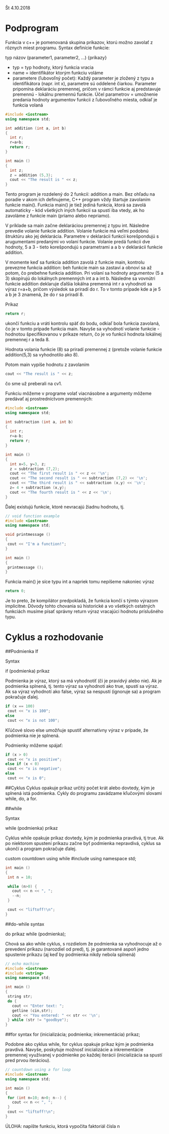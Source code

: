 Št 4.10.2018

# Podprogram

Funkcia v c++ je pomenovaná skupina príkazov, ktorú možno zavolať z rôznych miest programu.
Syntax definície funkcie:

typ názov (parameter1, parameter2, ...) {príkazy}

- typ = typ hodnoty, ktorý funkcia vracia
- name = identifikátor ktorým funkciu voláme 
- parametere (ľubovoľný počet): Každý parameter je zložený z typu a identifikátora (napr. int x), parametre sú oddelené čiarkou.
Parameter pripomína deklaráciu premennej, pričom v rámci funkcie aj predstavuje premennú - lokálnu premennú funkcie.
Účel parametrov = umožnenie predania hodnoty argumentov funkcii z ľubovoľného miesta, odkiaľ je funkcia volaná

```c++
#include <iostream>
using namespace std;

int addition (int a, int b)
{
  int r;
  r=a+b;
  return r;
}

int main ()
{
  int z;
  z = addition (5,3);
  cout << "The result is " << z;
}
```

Tento program je rozdelený do 2 funkcií: addition a main. Bez ohľadu na poradie v akom ich definujeme, C++ program vždy 
štartuje zavolaním funkcie main(). Funkcia main() je tiež jediná funkcia, ktorá sa zavolá automaticky - kód všetkých iných 
funkcií sa spustí iba vtedy, ak ho zavoláme z funkcie main (priamo alebo nepriamo).

V príklade sa main začne deklaráciou premennej z typu int. Následne prevedie volanie funkcie addition. Volanie funkcie má veľmi 
podobnú štruktúru ako jej deklarácia. Parametre v deklarácii funkcii korešpondujú s arugumentami predanými vo volaní funkcie.
Volanie predá funkcii dve hodnoty, 5 a 3 - tieto korešpondujú s parametrami a a b v deklarácii funkcie addition.

V momente keď sa funkcia addition zavolá z funkcie main, kontrolu prevezme funkcia addition: beh funkcie main sa zastaví a obnoví
sa až potom, čo prebehne funkcia addition. Pri volaní sa hodnoty argumentov (5 a 3) skopírujú do lokálnych premenných
int a a int b. Následne sa vovnútri funkcie addition deklaruje ďalšia lokálna premenná int r a vyhodnotí sa výraz r=a+b, pričom
výsledok sa priradí do r. To v tomto prípade kde a je 5 a b je 3 znamená, že do r sa priradí 8.

Príkaz

```c++
return r;
```

ukončí funkciu a vráti kontrolu späť do bodu, odkiaľ bola funkcia zavolaná, čo je v tomto prípade funkcia main. Navyše sa vyhodnotí
volanie funkcie - hodnotou špecifikovanou v príkaze return, čo je vo funkcii hodnota lokálnej premennej r a teda 8.

Hodnota volania funkcie (8) sa priradí premennej z (pretože volanie funkcie addition(5,3) sa vyhodnotilo ako 8).

Potom main vypíše hodnotu z zavolaním 

```c++
cout << "The result is " << z;
```
čo sme už preberali na cv1.

Funkciu môžeme v programe volať viacnásobne a argumenty môžeme predávať aj prostredníctvom premenných:

```c++
#include <iostream>
using namespace std;

int subtraction (int a, int b)
{
  int r;
  r=a-b;
  return r;
}

int main ()
{
  int x=5, y=3, z;
  z = subtraction (7,2);
  cout << "The first result is " << z << '\n';
  cout << "The second result is " << subtraction (7,2) << '\n';
  cout << "The third result is " << subtraction (x,y) << '\n';
  z= 4 + subtraction (x,y);
  cout << "The fourth result is " << z << '\n';
}
```
 Ďalej existujú funkcie, ktoré nevracajú žiadnu hodnotu, tj.
 
 ```c++
 // void function example
#include <iostream>
using namespace std;

void printmessage ()
{
  cout << "I'm a function!";
}

int main ()
{
  printmessage ();
}
```

Funkcia main()  je síce typu int a napriek tomu nepíšeme nakoniec výraz
```c++
return 0;
```
Je to preto, že kompilátor predpokladá, že funkcia končí s týmto výrazom implicitne. Dôvody tohto chovania sú historické
a vo všetkých ostatných funkciách musíme písať správny return výraz vracajúci hodnotu príslušného typu.


# Cyklus a rozhodovanie
##Podmienka If

Syntax

if (podmienka) príkaz 

Podmienka je výraz, ktorý sa má vyhodnotiť (či je pravidvý alebo nie).
Ak je podmienka splnená, tj. tento výraz sa vyhodnotí ako true, spustí sa výraz. 
Ak sa výraz vyhodnotí ako false, výraz sa nespustí (ignoruje sa) a program pokračuje ďalej.
 
 ```c++
 if (x == 100)
  cout << "x is 100";
else
  cout << "x is not 100";
  ```
  
Kľúčové slovo else umožňuje spustiť alternatívny výraz v prípade, že podmienka nie je splnená.

Podmienky môžeme spájať:
 ```c++
if (x > 0)
  cout << "x is positive";
else if (x < 0)
  cout << "x is negative";
else
  cout << "x is 0";
 ```
 
 
 
 ##Cyklus
 Cyklus opakuje príkaz určitý počet krát alebo dovtedy, kým je splnená istá podmienka.
 Cykly do programu zavádzame kľučovými slovami while, do, a for.
 
##while 

Syntax 

while (podmienka) príkaz
 
 Cyklus while opakuje príkaz dovtedy, kým je podmienka pravdivá, tj true. Ak po niektorom spustení príkazu začne byť podmienka 
 nepravdivá, cyklus sa ukončí  a program pokračuje ďalej.

 custom countdown using while
#include <iostream>
using namespace std;
 ```c++
int main ()
{
  int n = 10;

  while (n>0) {
    cout << n << ", ";
    --n;
  }

  cout << "liftoff!\n";
}
``` 

##do-while 
syntax

do príkaz while (podmienka);


Chová sa ako while cyklus, s rozdielom že podmienka sa vyhodnocuje až o prevedení príkazu (narozdiel od pred), tj. je garantované
aspoň jedno spustenie príkazu (aj keď by podmienka nikdy nebola splnená)
 ```c++
// echo machine
#include <iostream>
#include <string>
using namespace std;

int main ()
{
  string str;
  do {
    cout << "Enter text: ";
    getline (cin,str);
    cout << "You entered: " << str << '\n';
  } while (str != "goodbye");
}
  ```
 ##for
 syntax
 for (inicializácia; podmienka; inkrementácia) príkaz;
 
 Podobne ako cyklus while, for cyklus opakuje príkaz kým je podmienka pravdivá. Navyše, poskytuje možnosť inicializácie a 
 inkrementácie premennej využívanej v podmienke po každej iterácii (inicializácia sa spustí pred prvou iteráciou). 
 
 ```c++
 // countdown using a for loop
#include <iostream>
using namespace std;

int main ()
{
  for (int n=10; n>0; n--) {
    cout << n << ", ";
  }
  cout << "liftoff!\n";
}
```
 
  
  
 



ÚLOHA: napíšte funkciu, ktorá vypočíta faktoriál čísla n
